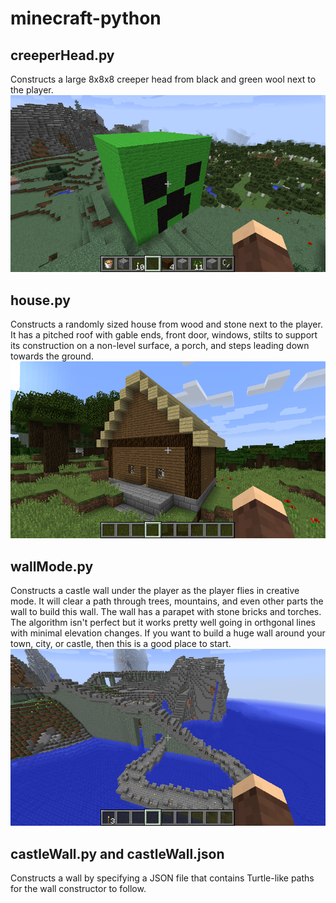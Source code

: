 # minecraft-python

## creeperHead.py
Constructs a large 8x8x8 creeper head from black and green wool next to the player.
![alt text](https://github.com/steubeng/minecraft-python/blob/main/images/2020-11-19_17.39.40.png?raw=true)

## house.py
Constructs a randomly sized house from wood and stone next to the player.  It has a pitched roof with gable ends, front door, windows, stilts to support its construction on a non-level surface, a porch, and steps leading down towards the ground.
![alt text](https://github.com/steubeng/minecraft-python/blob/main/images/2020-11-19_18.10.01.png?raw=true)

## wallMode.py
Constructs a castle wall under the player as the player flies in creative mode.  It will clear a path through trees, mountains, and even other parts
the wall to build this wall.  The wall has a parapet with stone bricks and torches.  The algorithm isn't perfect but it works pretty well going in orthgonal lines with minimal elevation changes.  If you want to build a huge wall around your town, city, or castle, then this is a good place to start.
![alt text](https://github.com/steubeng/minecraft-python/blob/main/images/2020-11-19_18.23.35.png?raw=true)

## castleWall.py and castleWall.json
Constructs a wall by specifying a JSON file that contains Turtle-like paths for the wall constructor to follow.
